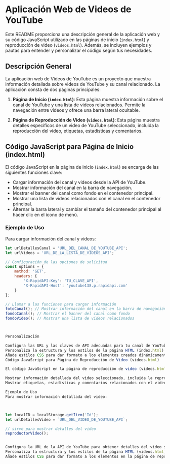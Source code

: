 # Aplicación Web de Videos de YouTube

Este README proporciona una descripción general de la aplicación web y su código JavaScript utilizado en las páginas de inicio (`index.html`) y reproducción de video (`videos.html`). Además, se incluyen ejemplos y pautas para entender y personalizar el código según tus necesidades.

## Descripción General

La aplicación web de Videos de YouTube es un proyecto que muestra información detallada sobre videos de YouTube y su canal relacionado. La aplicación consta de dos páginas principales:

1. **Página de Inicio (`index.html`)**: Esta página muestra información sobre el canal de YouTube y una lista de videos relacionados. Permite la navegación entre videos y ofrece una barra lateral ocultable.

2. **Página de Reproducción de Video (`videos.html`)**: Esta página muestra detalles específicos de un video de YouTube seleccionado, incluida la reproducción del video, etiquetas, estadísticas y comentarios.

## Código JavaScript para Página de Inicio (index.html)

El código JavaScript en la página de inicio (`index.html`) se encarga de las siguientes funciones clave:

- Cargar información del canal y videos desde la API de YouTube.
- Mostrar información del canal en la barra de navegación.
- Mostrar el banner del canal como fondo en el contenedor principal.
- Mostrar una lista de videos relacionados con el canal en el contenedor principal.
- Alternar la barra lateral y cambiar el tamaño del contenedor principal al hacer clic en el ícono de menú.

### Ejemplo de Uso

Para cargar información del canal y videos:

```javascript
let urlDetallesCanal = 'URL_DEL_CANAL_DE_YOUTUBE_API';
let urlVideos = 'URL_DE_LA_LISTA_DE_VIDEOS_API';

// Configuración de las opciones de solicitud
const options = {
	method: 'GET',
	headers: {
		'X-RapidAPI-Key': 'TU_CLAVE_API',
		'X-RapidAPI-Host': 'youtube138.p.rapidapi.com'
	}
};

// Llamar a las funciones para cargar información
fotoCanal(); // Mostrar información del canal en la barra de navegación
fondoCanal(); // Mostrar el banner del canal como fondo
fondoVideo(); // Mostrar una lista de videos relacionados



Personalización

Configura las URL y las claves de API adecuadas para tu canal de YouTube.
Personaliza la estructura y los estilos de la página HTML (index.html) según tus necesidades específicas.
Añade estilos CSS para dar formato a los elementos creados dinámicamente.
Código JavaScript para Página de Reproducción de Video (videos.html)

El código JavaScript en la página de reproducción de video (videos.html) se encarga de las siguientes funciones:

Mostrar información detallada del video seleccionado, incluida la reproducción del video de YouTube.
Mostrar etiquetas, estadísticas y comentarios relacionados con el video.

Ejemplo de Uso
Para mostrar información detallada del video:



let localID = localStorage.getItem('Id');
let urlDetallesVideo = `URL_DEL_VIDEO_DE_YOUTUBE_API`;

// sirve para mostrar detalles del video
reproductorVideo();


Configura la URL de la API de YouTube para obtener detalles del video seleccionado.
Personaliza la estructura y los estilos de la página HTML (videos.html) según tus necesidades.
Añade estilos CSS para dar formato a los elementos en la página de reproducción de video.
